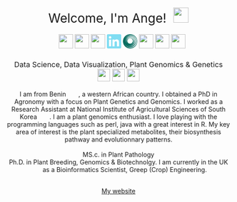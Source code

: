 
<h1 style="font-weight:normal" align="center">
  &nbsp;Welcome, I'm Ange! &nbsp;<img height="34" width="34" src="https://github.com/Yedomon/bioinformatics101/blob/main/logo/mocha.svg" />&nbsp;
</h1>

<div align="center">
&nbsp;&nbsp;&nbsp;
<a href="mailto:angez9914@gmail.com"><img height="32" width="32" src="https://github.com/Yedomon/bioinformatics101/blob/main/logo/envelope-solid.svg" /></a>
<a href="https://twitter.com/AngeOmics"><img height="32" width="32" src="https://github.com/Yedomon/bioinformatics101/blob/main/logo/twitter.svg" /></a> 
<a href="https://www.kaggle.com/angeomics"><img height="32" width="32" src="https://github.com/Yedomon/bioinformatics101/blob/main/logo/kaggle.svg" /></a> 
<a href="https://kr.linkedin.com/in/yedomon-ange-bovys-zoclanclounon-660a1755/"><img height="32" width="32" src="https://github.com/TamayoLeivaJ/TamayoLeivaJ/blob/main/Image/logo/linkedin.svg" /></a> 
<a href="https://loop.frontiersin.org/people/1553566/overview/"><img height="32" width="32" src="https://github.com/TamayoLeivaJ/TamayoLeivaJ/blob/main/Image/logo/loop.svg" /></a> 
<a href="https://orcid.org/0000-0003-2781-0778"><img height="32" width="32" src="https://github.com/Yedomon/bioinformatics101/blob/main/logo/orcid.svg" /></a> <a href="https://www.researchgate.net/profile/Yedomon-Zoclanclounon"><img height="32" width="32" src="https://github.com/Yedomon/bioinformatics101/blob/main/logo/researchgate.svg" /></a>
<a href="https://scholar.google.fr/citations?user=r6FjIyQAAAAJ&hl=en"><img height="32" width="32" src="https://github.com/Yedomon/bioinformatics101/blob/main/logo/google-scholar.svg" /></a>
</div>

<div align="center">
  <h3 style="font-weight:normal" align="center">
    &nbsp; Data Science, Data Visualization, Plant Genomics & Genetics &nbsp; <br>
    <img height="28" width="28" src="https://github.com/Yedomon/bioinformatics101/blob/main/logo/linux.svg" />
    <img height="28" width="28" src="https://github.com/Yedomon/bioinformatics101/blob/main/logo/rstudio.svg" />
    <img height="28" width="28" src="https://github.com/Yedomon/bioinformatics101/blob/main/logo/github.svg" />
  </h3>
I am from Benin <img  height="14" width="24" src="https://upload.wikimedia.org/wikipedia/commons/0/0a/Flag_of_Benin.svg" />, a western African country. I obtained a PhD in Agronomy with a focus on Plant Genetics and Genomics. I worked as a Research Assistant at National Institute of Agricultural Sciences of South Korea <img  height="14" width="24" src="https://upload.wikimedia.org/wikipedia/commons/0/09/Flag_of_South_Korea.svg" />. I am a plant genomics enthusiast. I love playing with the programming languages such as perl, java with a great interest in R. My key area of interest is the plant specialized metabolites, their biosynthesis pathway and evolutionnary patterns. <br><br> MS.c. in Plant Pathology <br> Ph.D. in Plant Breeding, Genomics & Biotechnolgy. I am currently in the UK <img  height="14" width="24" src="https://camaralanzarote.org/wp-content/uploads/2018/02/united_kingdom_flag.png" /> as a Bioinformatics Scientist, Greep (Crop) Engineering. 
</div>
<br>
<div align="center">
 
[My website](https://yedomon-site.netlify.app/)

</div>

